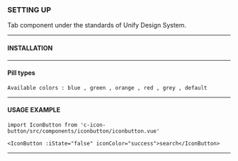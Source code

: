 ### **SETTING UP**

Tab component under the standards of Unify Design System.

---

#### **INSTALLATION**
---

#### Pill types
```
Available colors : blue , green , orange , red , grey , default
```

---

#### **USAGE EXAMPLE**

```
import IconButton from 'c-icon-button/src/components/iconbutton/iconbutton.vue'
```

```
<IconButton :iState="false" iconColor="success">search</IconButton>
``` 
---


